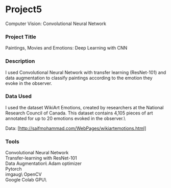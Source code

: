 # Project5
Computer Vision: Convolutional Neural Network

### Project Title
Paintings, Movies and Emotions: Deep Learning with CNN

### Description
I used Convolutional Neural Network with transfer learning (ResNet-101) and data augmentation to classify paintings according to the emotion they evoke in the observer. 

### Data Used
I used the dataset WikiArt Emotions, created by researchers at the National Research Council of Canada. This dataset contains 4,105 pieces of art annotated for up to 20 emotions evoked in the observer.\ 
 
Data: [http://saifmohammad.com/WebPages/wikiartemotions.html]

### Tools
Convolutional Neural Network\
Transfer-learning with ResNet-101\
Data Augmentation\ 
Adam optimizer\
Pytorch\
imgaug\ 
OpenCV\
Google Colab GPU\


